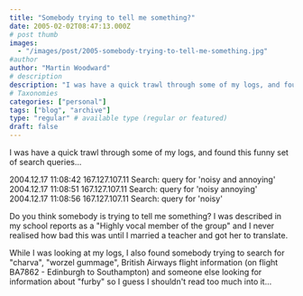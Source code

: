 ```yaml
---
title: "Somebody trying to tell me something?"
date: 2005-02-02T08:47:13.000Z
# post thumb
images:
  - "/images/post/2005-somebody-trying-to-tell-me-something.jpg"
#author
author: "Martin Woodward"
# description
description: "I was have a quick trawl through some of my logs, and found this funny set of search queries."
# Taxonomies
categories: ["personal"]
tags: ["blog", "archive"]
type: "regular" # available type (regular or featured)
draft: false
---
```

I was have a quick trawl through some of my logs, and found this funny set of search queries...

2004.12.17 11:08:42 167.127.107.11 Search: query for 'noisy and annoying' 
2004.12.17 11:08:51 167.127.107.11 Search: query for 'noisy annoying' 
2004.12.17 11:08:56 167.127.107.11 Search: query for 'noisy' 

Do you think somebody is trying to tell me something?  I was described in my school reports as a "Highly vocal member of the group" and I never realised how bad this was until I married a teacher and got her to translate. 

While I was looking at my logs, I also found somebody trying to search for "charva", "worzel gummage", British Airways flight information (on flight BA7862 - Edinburgh to Southampton) and someone else looking for information about "furby" so I guess I shouldn't read too much into it...